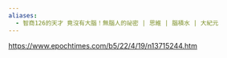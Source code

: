 ```yaml
---
aliases:
  - 智商126的天才 竟沒有大腦！無腦人的祕密 | 思維 | 腦積水 | 大紀元
---
```


https://www.epochtimes.com/b5/22/4/19/n13715244.htm
